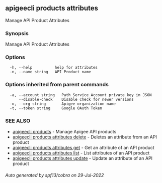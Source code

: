 ## apigeecli products attributes

Manage API Product Attributes

### Synopsis

Manage API Product Attributes

### Options

```
  -h, --help          help for attributes
  -n, --name string   API Product name
```

### Options inherited from parent commands

```
  -a, --account string   Path Service Account private key in JSON
      --disable-check    Disable check for newer versions
  -o, --org string       Apigee organization name
  -t, --token string     Google OAuth Token
```

### SEE ALSO

* [apigeecli products](apigeecli_products.md)	 - Manage Apigee API products
* [apigeecli products attributes delete](apigeecli_products_attributes_delete.md)	 - Deletes an attribute from an API product
* [apigeecli products attributes get](apigeecli_products_attributes_get.md)	 - Get an attribute of an API product
* [apigeecli products attributes list](apigeecli_products_attributes_list.md)	 - List attributes of an API product
* [apigeecli products attributes update](apigeecli_products_attributes_update.md)	 - Update an attribute of an API product

###### Auto generated by spf13/cobra on 29-Jul-2022
